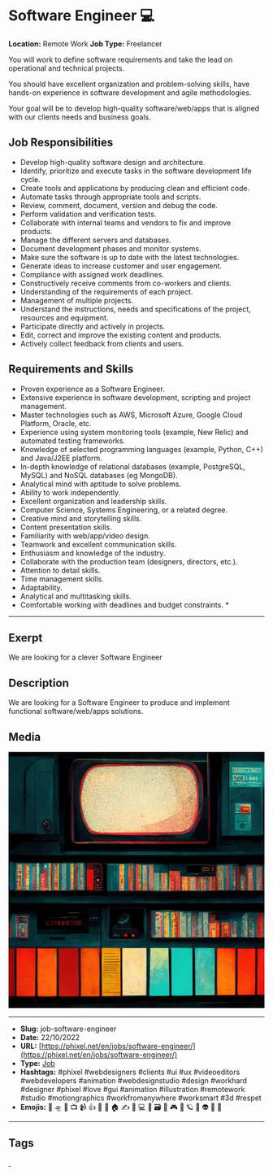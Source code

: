 # Software Engineer ‍💻
**Location:** Remote Work
**Job Type:** Freelancer

You will work to define software requirements and take the lead on operational and technical projects.

You should have excellent organization and problem-solving skills, have hands-on experience in software development and agile methodologies.

Your goal will be to develop high-quality software/web/apps that is aligned with our clients needs and business goals.
## Job Responsibilities
- Develop high-quality software design and architecture.
- Identify, prioritize and execute tasks in the software development life cycle.
- Create tools and applications by producing clean and efficient code.
- Automate tasks through appropriate tools and scripts.
- Review, comment, document, version and debug the code.
- Perform validation and verification tests.
- Collaborate with internal teams and vendors to fix and improve products.
- Manage the different servers and databases.
- Document development phases and monitor systems.
- Make sure the software is up to date with the latest technologies.
- Generate ideas to increase customer and user engagement.
- Compliance with assigned work deadlines.
- Constructively receive comments from co-workers and clients.
- Understanding of the requirements of each project.
- Management of multiple projects.
- Understand the instructions, needs and specifications of the project, resources and equipment.
- Participate directly and actively in projects.
- Edit, correct and improve the existing content and products.
- Actively collect feedback from clients and users.

## Requirements and Skills
- Proven experience as a Software Engineer.
- Extensive experience in software development, scripting and project management.
- Master technologies such as AWS, Microsoft Azure, Google Cloud Platform, Oracle, etc.
- Experience using system monitoring tools (example, New Relic) and automated testing frameworks.
- Knowledge of selected programming languages (example, Python, C++) and Java/J2EE platform.
- In-depth knowledge of relational databases (example, PostgreSQL, MySQL) and NoSQL databases (eg MongoDB).
- Analytical mind with aptitude to solve problems.
- Ability to work independently.
- Excellent organization and leadership skills.
- Computer Science, Systems Engineering, or a related degree.
- Creative mind and storytelling skills.
- Content presentation skills.
- Familiarity with web/app/video design.
- Teamwork and excellent communication skills.
- Enthusiasm and knowledge of the industry.
- Collaborate with the production team (designers, directors, etc.).
- Attention to detail skills.
- Time management skills.
- Adaptability.
- Analytical and multitasking skills.
- Comfortable working with deadlines and budget constraints. *
------------
## Exerpt
We are looking for a clever Software Engineer
## Description
We are looking for a Software Engineer to produce and implement functional software/web/apps solutions.
## Media
<img src="media/f338a8f6/job-software-engineer.jpg">

------------
- **Slug:** job-software-engineer
- **Date:** 22/10/2022
- **URL:** [https://phixel.net/en/jobs/software-engineer/](https://phixel.net/en/jobs/software-engineer/)
- **Type:** [Job](#job)
- **Hashtags:** #phixel #webdesigners #clients #ui #ux #videoeditors #webdevelopers #animation #webdesignstudio #design #workhard #designer #phixel #love #gui #animation #illustration #remotework #studio #motiongraphics #workfromanywhere #worksmart #3d #respet
- **Emojis:** 🎨 🛸 📼 📺 📹 👍 🔗 📝 🏠 ✍️ 👨 💻 👑 🗃 👾 🎮 📲 🪐 🌟 👽 🚀 🌌

------------
## Tags
[ ](# )
